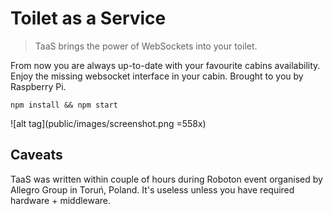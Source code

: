 # Toilet as a Service

> TaaS brings the power of WebSockets into your toilet.

From now you are always up-to-date with your favourite cabins availability. Enjoy the missing websocket interface in your cabin. Brought to you by Raspberry Pi.

```
npm install && npm start
```

![alt tag](public/images/screenshot.png =558x)

## Caveats

TaaS was written within couple of hours during Roboton event organised by Allegro Group in Toruń, Poland. It's useless unless you have required hardware + middleware.
